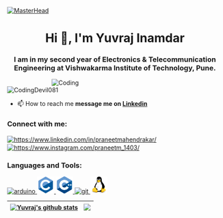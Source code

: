 [![MasterHead](https://user-images.githubusercontent.com/10498744/210012254-234538ff-d198-48aa-8964-37e6fd45d227.gif)](https://rishav.io)
<h1 align="center">Hi 👋, I'm Yuvraj Inamdar</h1>
<h3 align="center">I am in my second year of Electronics & Telecommunication Engineering at Vishwakarma Institute of Technology, Pune. </h3>
<img align="right" alt="Coding" width="400" src="https://i.pinimg.com/originals/68/f3/ff/68f3ff8ddc1699f6234abee4e1d58dd9.gif">

<p align="left"> <img src="https://komarev.com/ghpvc/?username=CodingDevil081&label=Profile%20views&color=0e75b6&style=flat" alt="CodingDevil081" /> </p>

- 📫 How to reach me **message me on [Linkedin](https://www.linkedin.com/in/praneetmahendrakar/)**

<h3 align="left">Connect with me:</h3>
<p align="left">
<a href="https://linkedin.com/in/https://www.linkedin.com/in/praneetmahendrakar/" target="blank"><img align="center" src="https://raw.githubusercontent.com/rahuldkjain/github-profile-readme-generator/master/src/images/icons/Social/linked-in-alt.svg" alt="https://www.linkedin.com/in/praneetmahendrakar/" height="30" width="40" /></a>
<a href="https://instagram.com/https://www.instagram.com/praneetm_1403/" target="blank"><img align="center" src="https://raw.githubusercontent.com/rahuldkjain/github-profile-readme-generator/master/src/images/icons/Social/instagram.svg" alt="https://www.instagram.com/praneetm_1403/" height="30" width="40" /></a>
</p>

<h3 align="left">Languages and Tools:</h3>
<p align="left"> <a href="https://www.arduino.cc/" target="_blank" rel="noreferrer"> <img src="https://cdn.worldvectorlogo.com/logos/arduino-1.svg" alt="arduino" width="40" height="40"/> </a> <a href="https://www.cprogramming.com/" target="_blank" rel="noreferrer"> <img src="https://raw.githubusercontent.com/devicons/devicon/master/icons/c/c-original.svg" alt="c" width="40" height="40"/> </a> <a href="https://www.w3schools.com/cpp/" target="_blank" rel="noreferrer"> <img src="https://raw.githubusercontent.com/devicons/devicon/master/icons/cplusplus/cplusplus-original.svg" alt="cplusplus" width="40" height="40"/> </a> <a href="https://git-scm.com/" target="_blank" rel="noreferrer"> <img src="https://www.vectorlogo.zone/logos/git-scm/git-scm-icon.svg" alt="git" width="40" height="40"/> </a> <a href="https://www.linux.org/" target="_blank" rel="noreferrer"> <img src="https://raw.githubusercontent.com/devicons/devicon/master/icons/linux/linux-original.svg" alt="linux" width="40" height="40"/> </a> <a href="https://www.mathworks.com/" ></a>

                               
| <a href="https://github.com/anuraghazra/github-readme-stats"><img align="center" src="https://github-readme-stats.vercel.app/api?username=CodingDevil081&show_icons=true&include_all_commits=true&theme=buefy&hide_border=true" alt="Yuvraj's github stats" /></a> | <a href="https://github.com/CodingDevil081/github-readme-stats"><img align="center" src="https://github-readme-stats.vercel.app/api/top-langs/?username=CodingDevil081&layout=compact&theme=buefy&hide_border=true" /></a> |
| ------------- | ------------- |
